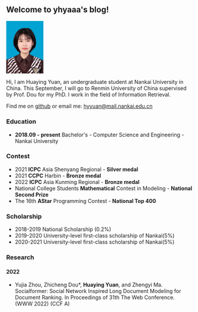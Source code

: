 ## Welcome to yhyaaa's blog!

<img src="苑华莹.jpg" width = "100" align=center />


Hi, I am Huaying Yuan, an undergraduate student at Nankai University in China. This September, I will go to Renmin University of China supervised by Prof. Dou for my PhD. I work in the field of Information Retrieval.

Find me on [github](https://github.com/yhy-2000) or email me: hyyuan@mail.nankai.edu.cn

### Education
+ **2018.09 - present** Bachelor's - Computer Science and Engineering - Nankai University 

### Contest
+ 2021 **ICPC** Asia Shenyang Regional - **Silver medal**
+ 2021 **CCPC** Harbin - **Bronze medal**
+ 2022 **ICPC** Asia Kunming Regional - **Bronze medal**
+ National College Students **Mathematical** Contest in Modeling - **National Second Prize**
+ The 16th **AStar** Programming Contest - **National Top 400**

### Scholarship
+ 2018-2019 National Scholarship (0.2%)
+ 2019-2020 University-level first-class scholarship of Nankai(5%)
+ 2020-2021 University-level first-class scholarship of Nankai(5%)

### Research
#### 2022
+ Yujia Zhou, Zhicheng Dou\*, **Huaying Yuan**, and Zhengyi Ma. Socialformer: Social Network Inspired Long Document Modeling for Document Ranking. In Proceedings of 31th The Web Conference. (WWW 2022) (CCF A)


